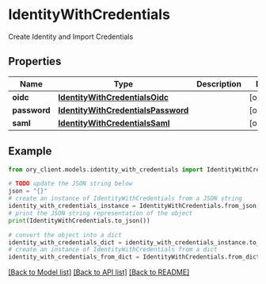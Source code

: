 # IdentityWithCredentials

Create Identity and Import Credentials

## Properties

Name | Type | Description | Notes
------------ | ------------- | ------------- | -------------
**oidc** | [**IdentityWithCredentialsOidc**](IdentityWithCredentialsOidc.md) |  | [optional] 
**password** | [**IdentityWithCredentialsPassword**](IdentityWithCredentialsPassword.md) |  | [optional] 
**saml** | [**IdentityWithCredentialsSaml**](IdentityWithCredentialsSaml.md) |  | [optional] 

## Example

```python
from ory_client.models.identity_with_credentials import IdentityWithCredentials

# TODO update the JSON string below
json = "{}"
# create an instance of IdentityWithCredentials from a JSON string
identity_with_credentials_instance = IdentityWithCredentials.from_json(json)
# print the JSON string representation of the object
print(IdentityWithCredentials.to_json())

# convert the object into a dict
identity_with_credentials_dict = identity_with_credentials_instance.to_dict()
# create an instance of IdentityWithCredentials from a dict
identity_with_credentials_from_dict = IdentityWithCredentials.from_dict(identity_with_credentials_dict)
```
[[Back to Model list]](../README.md#documentation-for-models) [[Back to API list]](../README.md#documentation-for-api-endpoints) [[Back to README]](../README.md)


